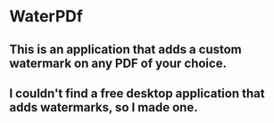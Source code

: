 # WaterPDf
## This is an application that adds a custom watermark on any PDF of your choice. 
## I couldn't find a free desktop application that adds watermarks, so I made one. 
